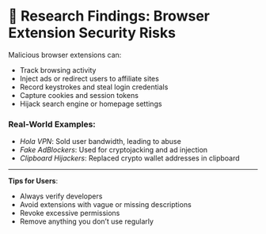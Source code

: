 # 🧠 Research Findings: Browser Extension Security Risks

Malicious browser extensions can:

- Track browsing activity
- Inject ads or redirect users to affiliate sites
- Record keystrokes and steal login credentials
- Capture cookies and session tokens
- Hijack search engine or homepage settings

### Real-World Examples:
- *Hola VPN*: Sold user bandwidth, leading to abuse
- *Fake AdBlockers*: Used for cryptojacking and ad injection
- *Clipboard Hijackers*: Replaced crypto wallet addresses in clipboard

---

**Tips for Users**:
- Always verify developers
- Avoid extensions with vague or missing descriptions
- Revoke excessive permissions
- Remove anything you don’t use regularly
